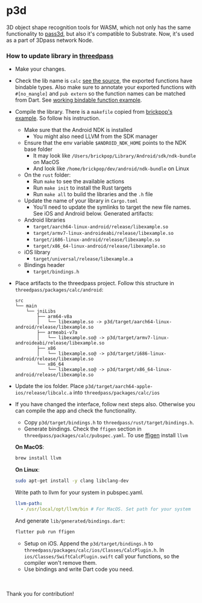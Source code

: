 # p3d
3D object shape recognition tools for WASM, which not only has the same functionality to [pass3d](https://github.com/3Dpass/pass3d), but also it's compatible to Substrate. Now, it's used as a part of 3Dpass network Node.

### How to update library in [threedpass](https://github.com/3Dpass/threedpass)
- Make your changes.
- Check the lib name is ```calc``` [see the source](https://github.com/L3odr0id/p3d/blob/912236d154d6511129d730ecc203fd1a50e054b3/Cargo.toml#L11), the exported functions have bindable types. Also make sure to annotate your exported functions with `#[no_mangle]` and `pub extern` so the function names can be matched from Dart. See [working bindable function example](https://github.com/L3odr0id/p3d/blob/912236d154d6511129d730ecc203fd1a50e054b3/src/ffi_interface.rs#L11).
- Compile the library. There is a ```makefile``` copied from [brickpop's example](https://github.com/brickpop/flutter-rust-ffi/blob/master/README.md#compile-the-library). So follow his instruction.
  - Make sure that the Android NDK is installed
    - You might also need LLVM from the SDK manager
  - Ensure that the env variable `$ANDROID_NDK_HOME` points to the NDK base folder
    - It may look like `/Users/brickpop/Library/Android/sdk/ndk-bundle` on MacOS
    - And look like `/home/brickpop/dev/android/ndk-bundle` on Linux
  - On the `rust` folder:
    - Run `make` to see the available actions
    - Run `make init` to install the Rust targets
    - Run `make all` to build the libraries and the `.h` file
  - Update the name of your library in `Cargo.toml`
    - You'll need to update the symlinks to target the new file names. See iOS and Android below.
  Generated artifacts:
  - Android libraries
    - `target/aarch64-linux-android/release/libexample.so`
    - `target/armv7-linux-androideabi/release/libexample.so`
    - `target/i686-linux-android/release/libexample.so`
    - `target/x86_64-linux-android/release/libexample.so`
  - iOS library
    - `target/universal/release/libexample.a`
  - Bindings header
    - `target/bindings.h`
- Place artifacts to the threedpass project. Follow this structure in ```threedpass/packages/calc/android```:
  ```
  src
  └── main
      └── jniLibs
          ├── arm64-v8a
          │   └── libexample.so -> p3d/target/aarch64-linux-android/release/libexample.so
          ├── armeabi-v7a
          │   └── libexample.so@ -> p3d/target/armv7-linux-androideabi/release/libexample.so
          ├── x86
          │   └── libexample.so@ -> p3d/target/i686-linux-android/release/libexample.so
          └── x86_64
              └── libexample.so@ -> p3d/target/x86_64-linux-android/release/libexample.so
  ```
- Update the ios folder. Place ```p3d/target/aarch64-apple-ios/release/libcalc.a``` into ```threedpass/packages/calc/ios```
- If you have changed the interface, follow next steps also. Otherwise you can compile the app and check the functionality.
  - Copy ```p3d/target/bindings.h``` to ```threedpass/rust/target/bindings.h```.
  - Generate bindings. Check the ```ffigen``` section in ```threedpass/packages/calc/pubspec.yaml```. 
  To use [ffigen](https://pub.dev/packages/ffigen) install ```llvm```
  
  **On MacOS**:
  ```sh
  brew install llvm
  ```

  **On Linux**:
  ```sh
  sudo apt-get install -y clang libclang-dev
  ```
  Write path to llvm for your system in pubspec.yaml.
  ```yaml
  llvm-path:
    - /usr/local/opt/llvm/bin # For MacOS. Set path for your system
  ```
  And generate `lib/generated/bindings.dart`:
  ```sh
  flutter pub run ffigen
  ```
  - Setup on iOS. Append the ```p3d/target/bindings.h``` to ```threedpass/packages/calc/ios/Classes/CalcPlugin.h```.  In ```ios/Classes/SwiftCalcPlugin.swift``` call your functions, so the compiler won't remove them.
  - Use bindings and write Dart code you need.

<br></br>
Thank you for contribution!

